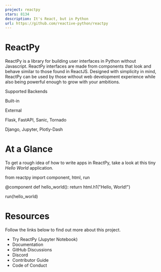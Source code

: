 ```yaml
---
project: reactpy
stars: 8134
description: It's React, but in Python
url: https://github.com/reactive-python/reactpy
---
```


ReactPy
=======

ReactPy is a library for building user interfaces in Python without Javascript. ReactPy interfaces are made from components that look and behave similar to those found in ReactJS. Designed with simplicity in mind, ReactPy can be used by those without web development experience while also being powerful enough to grow with your ambitions.

Supported Backends

Built-in

External

Flask, FastAPI, Sanic, Tornado

Django, Jupyter, Plotly-Dash

At a Glance
===========

To get a rough idea of how to write apps in ReactPy, take a look at this tiny _Hello World_ application.

from reactpy import component, html, run

@component
def hello\_world():
    return html.h1("Hello, World!")

run(hello\_world)

Resources
=========

Follow the links below to find out more about this project.

-   Try ReactPy (Jupyter Notebook)
-   Documentation
-   GitHub Discussions
-   Discord
-   Contributor Guide
-   Code of Conduct
